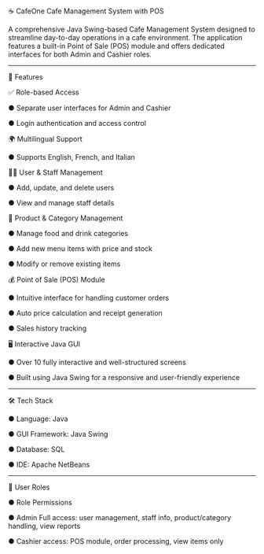 ☕ CafeOne Cafe Management System with POS

A comprehensive Java Swing-based Cafe Management System designed to streamline day-to-day operations in a cafe environment. The application features a built-in Point of Sale (POS) module and offers dedicated interfaces for both Admin and Cashier roles.

_______________
🚀 Features

✅ Role-based Access

●  Separate user interfaces for Admin and Cashier

●  Login authentication and access control

🌍 Multilingual Support

●  Supports English, French, and Italian

🧑‍💼 User & Staff Management

●  Add, update, and delete users

●  View and manage staff details

🛒 Product & Category Management

●  Manage food and drink categories
  
●  Add new menu items with price and stock

●  Modify or remove existing items

💰 Point of Sale (POS) Module

●  Intuitive interface for handling customer orders

●  Auto price calculation and receipt generation

●  Sales history tracking

🖥️ Interactive Java GUI

●  Over 10 fully interactive and well-structured screens

●  Built using Java Swing for a responsive and user-friendly experience
_______________

🛠️ Tech Stack

●  Language: Java
  
●  GUI Framework: Java Swing
  
●  Database: SQL
  
●  IDE: Apache NetBeans

_______________
🔐 User Roles

●  Role	Permissions

●  Admin	Full access: user management, staff info, product/category handling, view reports

●  Cashier access: POS module, order processing, view items only
